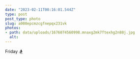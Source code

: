 ```yaml
---
date: "2023-02-11T00:16:01.544Z"
type: post 
post_type: photo
slug: a008epcmzcgfnepqx231vk
photos: 
- path: data/uploads/1676074560998.mnaxg2mk7ftexhg2n88j.jpg
  alt: 
---
```

Friday 🏂